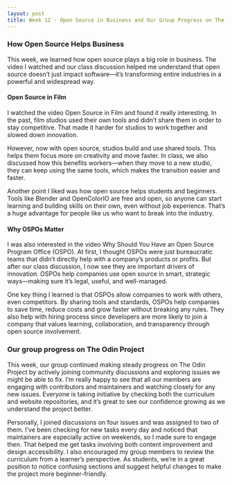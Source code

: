 ```yaml
---
layout: post
title: Week 12 - Open Source in Business and Our Group Progress on The Odin Project
---
```


### How Open Source Helps Business
This week, we learned how open source plays a big role in business. The video I watched and our class discussion helped me understand that open source doesn’t just impact software—it’s transforming entire industries in a powerful and widespread way.

#### Open Source in Film
I watched the video Open Source in Film and found it really interesting. In the past, film studios used their own tools and didn’t share them in order to stay competitive. That made it harder for studios to work together and slowed down innovation.

However, now with open source, studios build and use shared tools. This helps them focus more on creativity and move faster. In class, we also discussed how this benefits workers—when they move to a new studio, they can keep using the same tools, which makes the transition easier and faster.

Another point I liked was how open source helps students and beginners. Tools like Blender and OpenColorIO are free and open, so anyone can start learning and building skills on their own, even without job experience. That’s a huge advantage for people like us who want to break into the industry.

#### Why OSPOs Matter
I was also interested in the video Why Should You Have an Open Source Program Office (OSPO). At first, I thought OSPOs were just bureaucratic teams that didn’t directly help with a company’s products or profits. But after our class discussion, I now see they are important drivers of innovation. OSPOs help companies use open source in smart, strategic ways—making sure it’s legal, useful, and well-managed.

One key thing I learned is that OSPOs allow companies to work with others, even competitors. By sharing tools and standards, OSPOs help companies to save time, reduce costs and grow faster without breaking any rules. They also help with hiring process since developers are more likely to join a company that values learning, collaboration, and transparency through open source involvement.

### Our group progress on The Odin Project
This week, our group continued making steady progress on The Odin Project by actively joining community discussions and exploring issues we might be able to fix. I’m really happy to see that all our members are engaging with contributors and maintainers and watching closely for any new issues. Everyone is taking initiative by checking both the curriculum and website repositories, and it’s great to see our confidence growing as we understand the project better.

Personally, I joined discussions on four issues and was assigned to two of them. I’ve been checking for new tasks every day and noticed that maintainers are especially active on weekends, so I made sure to engage then. That helped me get tasks involving both content improvement and design accessibility. I also encouraged my group members to review the curriculum from a learner’s perspective. As students, we’re in a great position to notice confusing sections and suggest helpful changes to make the project more beginner-friendly.